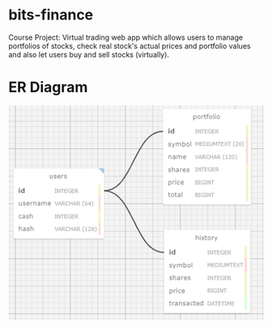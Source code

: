 # bits-finance
Course Project: Virtual trading web app which allows users to manage portfolios of stocks, check real stock's actual prices and portfolio values and also let users buy and sell stocks (virtually).

# ER Diagram
   ![Tables](bits-financeSchemaDesign.PNG)
